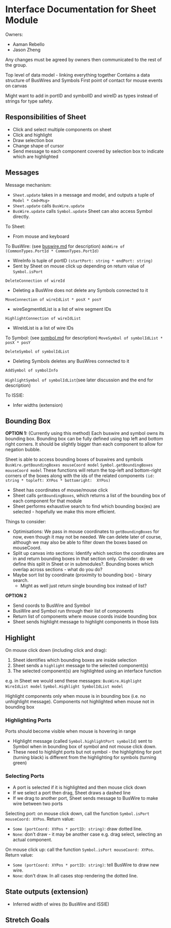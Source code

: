 # Interface Documentation for Sheet Module

Owners:
 - Aaman Rebello
 - Jason Zheng

Any changes must be agreed by owners then communicated to the rest of the group.

Top level of data model - linking everything together
Contains a data structure of BusWires and Symbols
First point of contact for mouse events on canvas

Might want to add in portID and symbolID and wireID as types instead of strings for type safety.

## Responsibilities of Sheet
 - Click and select multiple components on sheet
 - Click and highlight
 - Draw selection box
 - Change shape of cursor
 - Send message to each component covered by selection box to indicate which are highlighted

## Messages
Message mechanism:
 - `Sheet.update` takes in a message and model, and outputs a tuple of `Model * Cmd<Msg>`
 - `Sheet.update` calls `BusWire.update`
 - `BusWire.update` calls `Symbol.update`
Sheet can also access Symbol directly.

To Sheet:
 - From mouse and keyboard

To BusWire: (see [buswire.md](./buswire.md) for description)
`AddWire of (CommonTypes.PortId * CommonTypes.PortId)`
 - WireInfo is tuple of portID `(startPort: string * endPort: string)`
 - Sent by Sheet on mouse click up depending on return value of `Symbol.isPort`

`DeleteConnection of wireId`
 - Deleting a BusWire does not delete any Symbols connected to it

`MoveConnection of wireIdList * posX * posY`
- wireSegmentIdList is a list of wire segment IDs

`HighlightConnection of wireIdList`
- WireIdList is a list of wire IDs

To Symbol: (see [symbol.md](./symbol.md) for description)
`MoveSymbol of symbolIdList * posX * posY`

`DeleteSymbol of symbolIdList`
 - Deleting Symbols deletes any BusWires connected to it

`AddSymbol of symbolInfo`

`HighlightSymbol of symbolIdList`(see later discussion and the end for description)

To ISSIE: 
 - Infer widths (extension)

 ## Bounding Box

**OPTION 1:** (Currently using this method)
Each buswire and symbol owns its bounding box. Bounding box can be fully defined using top left and bottom right corners. It should be slightly bigger than each component to allow for negation bubble.

Sheet is able to access bounding boxes of buswires and symbols
`BusWire.getBoundingBoxes mouseCoord model`
`Symbol.getBoundingBoxes mouseCoord model`
These functions will return the top-left and bottom-right corners of the boxes along with the ids of the related components `(id: string * topleft: XYPos * bottomright:  XYPos)`
 - Sheet has coordinates of mouse/mouse click
 - Sheet calls `getBoundingBoxes`, which returns a list of the bounding box of each component for that module
 - Sheet performs exhaustive search to find which bounding box(es) are selected - hopefully we make this more efficient.

Things to consider:
 - Optimisations: We pass in mouse coordinates to `getBoundingBoxes` for now, even though it may not be needed. We can delete later of course, although we may also be able to filter down the boxes based on mouseCoord.
 - Split up canvas into sections: Identify which section the coordinates are in and return bounding boxes in that section only. Consider: do we define this split in Sheet or in submodules?. Bounding boxes which overlap across sections - what do you do?
 - Maybe sort list by coordinate (proximity to bounding box) - binary search.
    - Might as well just return single bounding box instead of list?

**OPTION 2**
 - Send coords to BusWire and Symbol
 - BusWire and Symbol run through their list of components
 - Return list of components where mouse coords inside bounding box
 - Sheet sends highlight message to highlight components in those lists

## Highlight
On mouse click down (including click and drag):
1. Sheet identifies which bounding boxes are inside selection
2. Sheet sends a `highlight` message to the selected component(s)
3. The selected component(s) are highlighted using an interface function

e.g. in Sheet we would send these messages:
`BusWire.Highlight WireIdList model`
`Symbol.Highlight SymbolIdList model`

Highlight components only when mouse is in bounding box (i.e. no unhighlight message). Components not highlighted when mouse not in bounding box

### Highlighting Ports
Ports should become visible when mouse is hovering in range
 - Highlight message (called `Symbol.highlightPort symbolId`) sent to Symbol when in bounding box of symbol and not mouse click down.
 - These need to highlight ports but not symbol - the highlighting for port (turning black) is different from the highlighting for symbols (turning green)

### Selecting Ports
 - A port is selected if it is highlighted and then mouse click down
 - If we select a port then drag, Sheet draws a dashed line
 - If we drag to another port, Sheet sends message to BusWire to make wire between two ports

Selecting port: on mouse click down, call the function `Symbol.isPort mouseCoord: XYPos`. Return value:
 - `Some (portCoord: XYPos * portID: string)`: draw dotted line.
 - `None`: don't draw - it may be another case e.g. drag select, selecting an actual component.

On mouse click up: call the function `Symbol.isPort mouseCoord: XYPos`. Return value:
 - `Some (portCoord: XYPos * portID: string)`: tell BusWire to draw new wire.
 - `None`: don't draw.
In all cases stop rendering the dotted line.

## State outputs (extension)
 - Inferred width of wires (to BusWire and ISSIE)

## Stretch Goals
